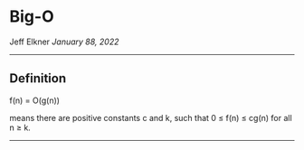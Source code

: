 # Big-O 
Jeff Elkner *January 88, 2022*

---

## Definition 

f(n) = O(g(n))

means there are positive constants c and k,
such that 0 ≤ f(n) ≤ cg(n) for all n ≥ k.

---

